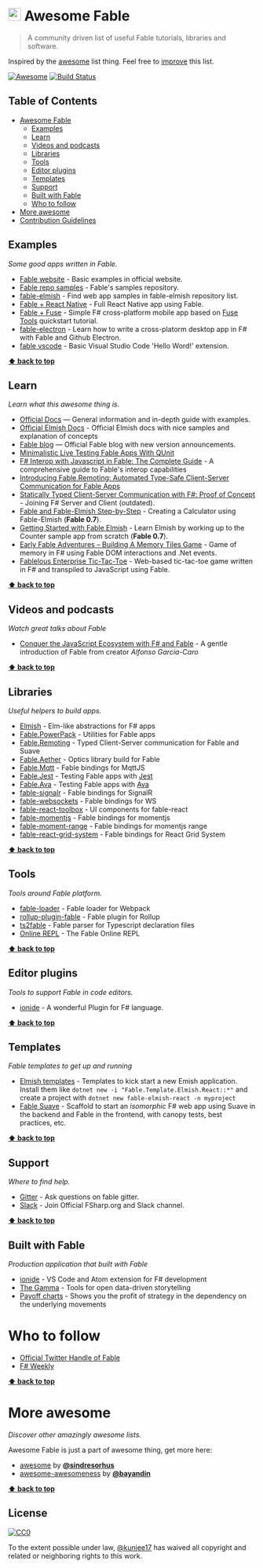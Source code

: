 # <img src="http://fsharp.org/img/logo/fsharp256.png" width="26"> Awesome Fable


> A community driven list of useful Fable tutorials, libraries and software.

Inspired by the [awesome](#more-awesome) list thing. Feel free to <a href="https://github.com/kunjee17/awesome-fable/blob/master/CONTRIBUTION.md" target="_blank">improve</a> this list.

[![Awesome](https://cdn.rawgit.com/sindresorhus/awesome/d7305f38d29fed78fa85652e3a63e154dd8e8829/media/badge.svg)](https://github.com/sindresorhus/awesome)
[![Build Status](https://travis-ci.org/kunjee17/awesome-fable.svg?branch=master)](https://travis-ci.org/kunjee17/awesome-fable)


## Table of Contents
- [Awesome Fable](#awesome-fable)
    - [Examples](#examples)
    - [Learn](#learn)
    - [Videos and podcasts](#videos-and-podcasts)
    - [Libraries](#libraries)
    - [Tools](#tools)
    - [Editor plugins](#editor-plugins)
    - [Templates](#templates)
    - [Support](#support)
    - [Built with Fable](#built-with-fable)
    - [Who to follow](#who-to-follow)
- [More awesome](#more-awesome)
- <a href="https://github.com/kunjee17/awesome-fable/blob/master/CONTRIBUTION.md" target="_blank">Contribution Guidelines</a>


## Examples

*Some good apps written in Fable.*

* [Fable website](http://fable.io/samples.html) - Basic examples in official website.
* [Fable repo samples](https://github.com/fable-compiler/samples) - Fable's samples repository.
* [fable-elmish](https://github.com/fable-elmish) - Find web app samples in fable-elmish repository list.
* [Fable + React Native](https://github.com/fable-compiler/fable-react_native-demo) - Full React Native app using Fable.
* [Fable + Fuse](https://github.com/alfonsogarciacaro/MyFuseApp) - Simple F# cross-platform mobile app based on [Fuse Tools](https://www.fusetools.com/) quickstart tutorial.
* [fable-electron](https://github.com/fable-compiler/fable-electron) - Learn how to write a cross-platorm desktop app in F# with Fable and Github Electron.
* [fable vscode](https://github.com/acormier/vscode-extension-fable-simple) - Basic Visual Studio Code 'Hello Word!' extension.

**[:arrow_up: back to top](#table-of-contents)**


## Learn

*Learn what this awesome thing is.*

* [Official Docs](http://fable.io/docs.html) — General information and in-depth guide with examples.
* [Official Elmish Docs](https://fable-elmish.github.io/) - Official Elmish docs with nice samples and explanation of concepts
* [Fable blog](http://fable.io/blog.html) — Official Fable blog with new version announcements.
* [Minimalistic Live Testing Fable Apps With QUnit](https://medium.com/@zaid.naom/minimalistic-live-testing-fable-apps-with-qunit-b9d9f2f64725)
* [F# Interop with Javascript in Fable: The Complete Guide](https://medium.com/@zaid.naom/f-interop-with-javascript-in-fable-the-complete-guide-ccc5b896a59f) - A comprehensive guide to Fable's interop capabilities
* [Introducing Fable.Remoting: Automated Type-Safe Client-Server Communication for Fable Apps](https://medium.com/@zaid.naom/introducing-fable-remoting-automated-type-safe-client-server-communication-for-fable-apps-e567454d594c)
* [Statically Typed Client-Server Communication with F#: Proof of Concept](https://medium.com/@zaid.naom/statically-typed-client-server-communication-with-f-proof-of-concept-7e52cff4a625#.upg5r1mah) - Joining F# Server and Client (outdated).
* [Fable and Fable-Elmish Step-by-Step](https://medium.com/@zaid.naom/fable-and-fable-elmish-step-by-step-creating-a-calculator-fa2abe9594be) - Creating a Calculator using Fable-Elmish (**Fable 0.7**).
* [Getting Started with Fable Elmish](http://inchingforward.com/2017/03/getting-started-with-fable-elmish/) - Learn Elmish by working up to the Counter sample app from scratch (**Fable 0.7**).
* [Early Fable Adventures – Building A Memory Tiles Game](http://www.prigrammer.com/?p=439) - Game of memory in F# using Fable DOM interactions and .Net events.
* [Fablelous Enterprise Tic-Tac-Toe](https://martinand.net/2017/05/10/fablelous-enterprise-tic-tac-toe/) - Web-based tic-tac-toe game written in F# and transpiled to JavaScript using Fable.

**[:arrow_up: back to top](#table-of-contents)**


## Videos and podcasts

*Watch great talks about Fable*

* [Conquer the JavaScript Ecosystem with F# and Fable](https://skillsmatter.com/skillscasts/9732-conquer-the-javascript-ecosystem-with-f-sharp-and-fable-audience-level-beginner) - A gentle introduction of Fable from creator _Alfonso Garcia-Caro_

**[:arrow_up: back to top](#table-of-contents)**


## Libraries

*Useful helpers to build apps.*

* [Elmish](https://github.com/fable-elmish/elmish) - Elm-like abstractions for F# apps 
* [Fable.PowerPack](https://github.com/fable-compiler/fable-powerpack) - Utilities for Fable apps
* [Fable.Remoting](https://github.com/Zaid-Ajaj/Fable.Remoting) - Typed Client-Server communication for Fable and Suave
* [Fable.Aether](https://github.com/Prolucid/fable-aether) - Optics library build for Fable
* [Fable.Mqtt](https://github.com/Prolucid/fable-mqtt) - Fable bindings for MqttJS
* [Fable.Jest](https://github.com/jgrund/fable-jest) - Testing Fable apps with [Jest](https://facebook.github.io/jest/)
* [Fable.Ava](https://github.com/YoloDev/Fable.Ava) - Testing Fable apps with [Ava](https://github.com/avajs/ava)
* [fable-signalr](https://github.com/Prolucid/fable-import-signalr) - Fable bindings for SignalR
* [fable-websockets](https://github.com/Prolucid/fable-import-ws) - Fable bindings for WS
* [fable-react-toolbox](https://github.com/Prolucid/fable-react-toolbox) - UI components for fable-react
* [fable-momentjs](https://github.com/Prolucid/fable-import-momentjs) - Fable bindings for momentjs
* [fable-moment-range](https://github.com/DmitryBatalov/fable-import-moment-range) - Fable bindings for momentjs range
* [fable-react-grid-system](https://github.com/Prolucid/fable-react-grid-system) - Fable bindings for React Grid System

**[:arrow_up: back to top](#table-of-contents)**


## Tools

*Tools around Fable platform.*

* [fable-loader](https://www.npmjs.com/package/fable-loader) - Fable loader for Webpack
* [rollup-plugin-fable](https://www.npmjs.com/package/rollup-plugin-fable) - Fable plugin for Rollup
* [ts2fable](https://github.com/fable-compiler/ts2fable) - Fable parser for Typescript declaration files
* [Online REPL](http://fable.io/repl.html) - The Fable Online REPL


**[:arrow_up: back to top](#table-of-contents)**


## Editor plugins

*Tools to support Fable in code editors.*

* [ionide][ionide] - A wonderful Plugin for F# language.

**[:arrow_up: back to top](#table-of-contents)**


## Templates

*Fable templates to get up and running*

* [Elmish templates](https://github.com/fable-elmish/templates) - Templates to kick start a new Emish application.
  Install them like `dotnet new -i "Fable.Template.Elmish.React::*"` and create a project with `dotnet new fable-elmish-react -n myproject`
* [Fable Suave](https://github.com/fable-compiler/fable-suave-scaffold) - Scaffold to start an _isomorphic_ F# web app using Suave in the backend and Fable in the frontend, with canopy tests, best practices, etc.


**[:arrow_up: back to top](#table-of-contents)**


## Support

*Where to find help.*

* [Gitter](https://gitter.im/fable-compiler/Fable) - Ask questions on fable gitter.
* [Slack](http://foundation.fsharp.org/join) - Join Official FSharp.org and Slack channel.

**[:arrow_up: back to top](#table-of-contents)**


## Built with Fable

*Production application that built with Fable*

* [ionide][ionide] - VS Code and Atom extension for F# development
* [The Gamma](https://thegamma.net/) - Tools for open data-driven storytelling
* [Payoff charts](http://www.payoffcharts.com/) - Shows you the profit of strategy in the dependency on the underlying movements


# Who to follow

* [Official Twitter Handle of Fable](https://twitter.com/FableCompiler)
* [F# Weekly](https://sergeytihon.com/)

**[:arrow_up: back to top](#table-of-contents)**


# More awesome

*Discover other amazingly awesome lists.*

Awesome Fable is just a part of awesome thing, get more here:

- <a href="https://github.com/sindresorhus/awesome" target="_blank">awesome</a> by [**@sindresorhus**](https://github.com/sindresorhus)
- <a href="https://github.com/bayandin/awesome-awesomeness" target="_blank">awesome-awesomeness</a> by [**@bayandin**](https://github.com/bayandin)


**[:arrow_up: back to top](#table-of-contents)**


## License

[![CC0](http://i.creativecommons.org/p/zero/1.0/88x31.png)](http://creativecommons.org/publicdomain/zero/1.0/)

To the extent possible under law, [@kunjee17](https://github.com/kunjee17) has waived all copyright and related or neighboring rights to this work.


[ionide]: http://ionide.io/
